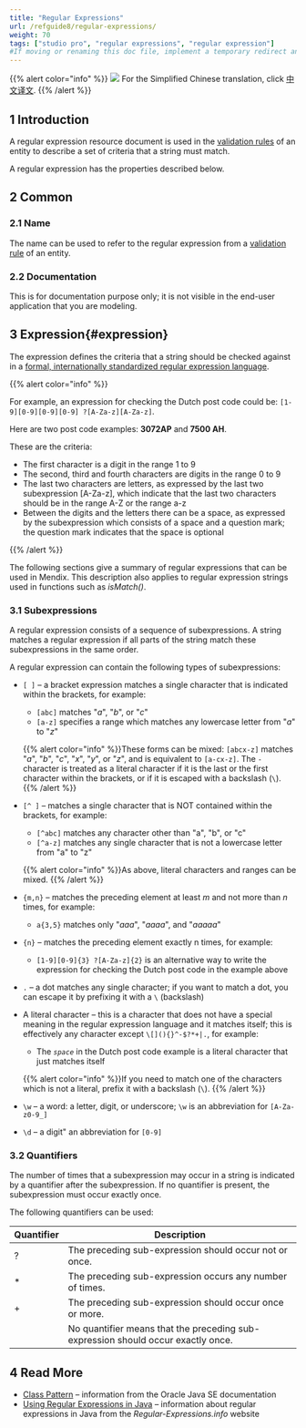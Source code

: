 ```yaml
---
title: "Regular Expressions"
url: /refguide8/regular-expressions/
weight: 70
tags: ["studio pro", "regular expressions", "regular expression"]
#If moving or renaming this doc file, implement a temporary redirect and let the respective team know they should update the URL in the product. See Mapping to Products for more details.
---
```


{{% alert color="info" %}}
<img src="/attachments/china.png" class="d-inline-block" /> For the Simplified Chinese translation, click [中文译文](https://cdn.mendix.tencent-cloud.com/documentation/refguide8/regular-expressions.pdf).
{{% /alert %}}

## 1 Introduction

A regular expression resource document is used in the [validation rules](/refguide8/validation-rules/) of an entity to describe a set of criteria that a string must match.

A regular expression has the properties described below.

## 2 Common

### 2.1 Name

The name can be used to refer to the regular expression from a [validation rule](/refguide8/validation-rules/) of an entity.

### 2.2 Documentation

This is for documentation purpose only; it is not visible in the end-user application that you are modeling.

## 3 Expression{#expression}

The expression defines the criteria that a string should be checked against in a [formal, internationally standardized regular expression language](https://docs.oracle.com/javase/8/docs/api/java/util/regex/Pattern.html).

{{% alert color="info" %}}

For example, an expression for checking the Dutch post code could be: `[1-9][0-9][0-9][0-9] ?[A-Za-z][A-Za-z]`.

Here are two post code examples: **3072AP** and **7500 AH**.

These are the criteria:

* The first character is a digit in the range 1 to 9
* The second, third and fourth characters are digits in the range 0 to 9
* The last two characters are letters, as expressed by the last two subexpression [A-Za-z], which indicate that the last two characters should be in the range A-Z or the range a-z
* Between the digits and the letters there can be a space, as expressed by the subexpression which consists of a space and a question mark; the question mark indicates that the space is optional

{{% /alert %}}

The following sections give a summary of regular expressions that can be used in Mendix. This description also applies to regular expression strings used in functions such as *isMatch()*.

### 3.1 Subexpressions

A regular expression consists of a sequence of subexpressions. A string matches a regular expression if all parts of the string match these subexpressions in the same order.

A regular expression can contain the following types of subexpressions:

* `[ ]` – a bracket expression matches a single character that is indicated within the brackets, for example:
	* `[abc]` matches "_a_", "_b_", or "_c_"
	* `[a-z]` specifies a range which matches any lowercase letter from "_a_" to "_z_"

	{{% alert color="info" %}}These forms can be mixed: `[abcx-z]` matches "_a_", "_b_", "_c_", "_x_", "_y_", or "_z_", and is equivalent to `[a-cx-z]`. The `-` character is treated as a literal character if it is the last or the first character within the brackets, or if it is escaped with a backslash (`\`).
	{{% /alert %}}

* `[^ ]` – matches a single character that is NOT contained within the brackets, for example:
	* `[^abc]` matches any character other than "a", "b", or "c"
	* `[^a-z]` matches any single character that is not a lowercase letter from "a" to "z"

	{{% alert color="info" %}}As above, literal characters and ranges can be mixed.
	{{% /alert %}}

* `{m,n}` – matches the preceding element at least _m_ and not more than _n_ times, for example:
	
	* `a{3,5}` matches only "_aaa_", "_aaaa_", and "_aaaaa_"
* `{n}` – matches the preceding element exactly n times, for example:
	
	* `[1-9][0-9]{3} ?[A-Za-z]{2}` is an alternative way to write the expression for checking the Dutch post code in the example above
* `.` – a dot matches any single character; if you want to match a dot, you can escape it by prefixing it with a `\` (backslash)
* A literal character – this is a character that does not have a special meaning in the regular expression language and it matches itself; this is effectively any character except `\[](){}^-$?*+|.`, for example:
	* The *`space`* in the Dutch post code example is a literal character that just matches itself

	{{% alert color="info" %}}If you need to match one of the characters which is not a literal, prefix it with a backslash (`\`).
	{{% /alert %}}

* `\w` – a word: a letter, digit, or underscore; `\w` is an abbreviation for `[A-Za-z0-9_]`
* `\d` – a digit" an abbreviation for `[0-9]`

### 3.2 Quantifiers

The number of times that a subexpression may occur in a string is indicated by a quantifier after the subexpression. If no quantifier is present, the subexpression must occur exactly once.

The following quantifiers can be used:

| Quantifier | Description  |
| --- | --- |
| ? | The preceding sub-expression should occur not or once. |
| * | The preceding sub-expression occurs any number of times. |
| + | The preceding sub-expression should occur once or more. |
|   | No quantifier means that the preceding sub-expression should occur exactly once. |

## 4 Read More

* [Class Pattern](https://docs.oracle.com/javase/8/docs/api/java/util/regex/Pattern.html#matches-java.lang.String-java.lang.CharSequence-) – information from the Oracle Java SE documentation
* [Using Regular Expressions in Java](http://www.regular-expressions.info/java.html)  – information about regular expressions in Java from the *Regular-Expressions.info* website

